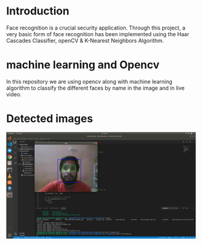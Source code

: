 # Introduction
Face recognition is a crucial security application. Through this project, a very basic form of face recognition has been implemented using the Haar Cascades Classifier, openCV & K-Nearest Neighbors Algorithm.
 

# machine learning and Opencv
In this repository we are using opencv along with machine learning algorithm to classify the different faces by name in the image and in live video.

# Detected images
![](https://github.com/Rajatkhatri7/Face-recogition/blob/master/Face_recognition/image.png)
